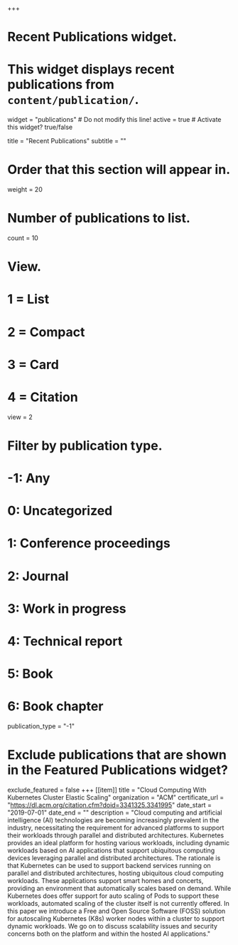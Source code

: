 +++
# Recent Publications widget.
# This widget displays recent publications from `content/publication/`.
widget = "publications"  # Do not modify this line!
active = true  # Activate this widget? true/false

title = "Recent Publications"
subtitle = ""

# Order that this section will appear in.
weight = 20

# Number of publications to list.
count = 10

# View.
#   1 = List
#   2 = Compact
#   3 = Card
#   4 = Citation
view = 2

# Filter by publication type.
# -1: Any
#  0: Uncategorized
#  1: Conference proceedings
#  2: Journal
#  3: Work in progress
#  4: Technical report
#  5: Book
#  6: Book chapter
publication_type = "-1"

# Exclude publications that are shown in the Featured Publications widget?
exclude_featured = false
+++
[[item]]
  title = "Cloud Computing With Kubernetes Cluster Elastic Scaling"
  organization = "ACM"
  certificate_url = "https://dl.acm.org/citation.cfm?doid=3341325.3341995"
  date_start = "2019-07-01"
  date_end = ""
  description = "Cloud computing and artificial intelligence (AI) technologies are becoming increasingly prevalent in the industry, necessitating the requirement for advanced platforms to support their workloads through parallel and distributed architectures. Kubernetes provides an ideal platform for hosting various workloads, including dynamic workloads based on AI applications that support ubiquitous computing devices leveraging parallel and distributed architectures. The rationale is that Kubernetes can be used to support backend services running on parallel and distributed architectures, hosting ubiquitous cloud computing workloads. These applications support smart homes and concerts, providing an environment that automatically scales based on demand. While Kubernetes does offer support for auto scaling of Pods to support these workloads, automated scaling of the cluster itself is not currently offered. In this paper we introduce a Free and Open Source Software (FOSS) solution for autoscaling Kubernetes (K8s) worker nodes within a cluster to support dynamic workloads. We go on to discuss scalability issues and security concerns both on the platform and within the hosted AI applications."
